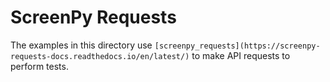 # ScreenPy Requests

The examples in this directory
use `[screenpy_requests](https://screenpy-requests-docs.readthedocs.io/en/latest/)`
to make API requests
to perform tests.
